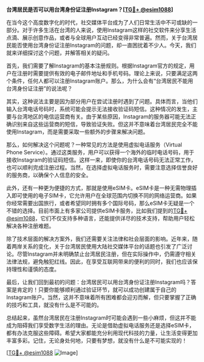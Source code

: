 **台湾居民是否可以用台湾身份证注册Instagram？[[TG💪+ @esim1088](https://t.me/s/esim1088)]**

在当今这个高度数字化的时代，社交媒体平台成为了人们日常生活中不可或缺的一部分。对于许多生活在台湾的人来说，使用Instagram这样的社交软件来分享生活点滴、展示创意作品，或者与全球用户互动已经变得非常普遍。然而，关于台湾居民能否使用台湾身份证注册Instagram的问题，却一直困扰着不少人。今天，我们就来详细探讨这个问题，并解答相关的疑问。

首先，我们需要了解Instagram的基本注册规则。根据Instagram官方的规定，用户在注册时需要提供有效的电子邮件地址和手机号码。理论上来说，只要满足这两个条件，任何人都可以注册Instagram账户。那么，为什么会有“台湾居民不能用台湾身份证注册”的说法呢？

其实，这种说法主要是因为部分用户在尝试注册时遇到了问题。具体而言，当他们输入台湾电话号码时，系统可能会提示无法接收验证码短信。这种情况的发生，主要与台湾地区的电信运营商有关。由于某些原因，Instagram的服务器可能无法正确识别来自这些运营商的短信，导致验证失败。但这并不意味着台湾居民完全不能使用Instagram，而是需要采取一些额外的步骤来解决问题。

那么，如何解决这个问题呢？一种常见的方法是使用虚拟电话服务（Virtual Phone Service）。通过这类服务，用户可以获得一个海外的临时电话号码，用于接收Instagram的验证码短信。这样一来，即使你的台湾电话号码无法正常工作，也可以顺利完成注册过程。当然，在选择虚拟电话服务时，需要注意选择信誉良好的服务商，以确保个人信息的安全。

此外，还有一种更为便捷的方式，那就是使用eSIM卡。eSIM卡是一种无需物理插入即可使用的电子SIM卡，它允许用户在全球范围内切换不同的网络运营商。如果你经常需要出国旅行，或者希望同时拥有多个国际号码，那么eSIM卡无疑是一个不错的选择。目前市面上有多家公司提供eSIM卡服务，比如我们提到的[TG💪+ @esim1088](https://t.me/s/esim1088)，它们不仅支持多种语言，还能提供详尽的技术支持，帮助用户轻松解决各种注册难题。

除了技术层面的解决方案外，我们还需要关注法律和社会层面的影响。近年来，随着两岸关系的变化，关于台湾居民使用大陆社交媒体平台的话题也引发了广泛讨论。尽管Instagram并未明确禁止台湾居民注册，但在实际操作中，仍需遵守相关法律法规，避免触犯红线。因此，在享受互联网带来的便利的同时，我们也应该保持理性和谨慎的态度。

最后，让我们回到最初的问题：台湾居民可以用台湾身份证注册Instagram吗？答案是肯定的！只要你能够顺利通过验证环节，就可以成功创建属于自己的Instagram账户。当然，这并不意味着所有困难都会迎刃而解，但只要掌握了正确的技巧和工具，就没有什么是不可能的。

总结起来，虽然台湾居民在注册Instagram时可能会遇到一些小麻烦，但这并不能成为阻碍我们享受数字生活的理由。无论是借助虚拟电话服务还是选择eSIM卡，都有办法克服这些障碍。希望大家都能充分利用现代科技的力量，让生活变得更加丰富多彩。记住，无论身处何地，只要有梦想，就没有什么是不可能实现的！

[[TG💪+ @esim1088](https://t.me/s/esim1088) ![Image](https://i.postimg.cc/4NQfJmqS/Snipaste-2025-05-13-00-14-12.png)]
